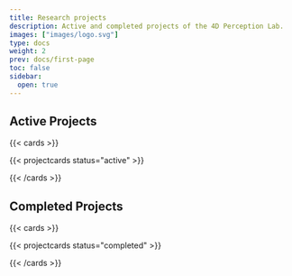 ```yaml
---
title: Research projects
description: Active and completed projects of the 4D Perception Lab.
images: ["images/logo.svg"]
type: docs
weight: 2
prev: docs/first-page
toc: false
sidebar:
  open: true
---
```


## Active Projects
{{< cards >}}

{{< projectcards status="active" >}}

{{< /cards >}}

## Completed Projects
{{< cards >}}

{{< projectcards status="completed" >}}

{{< /cards >}}